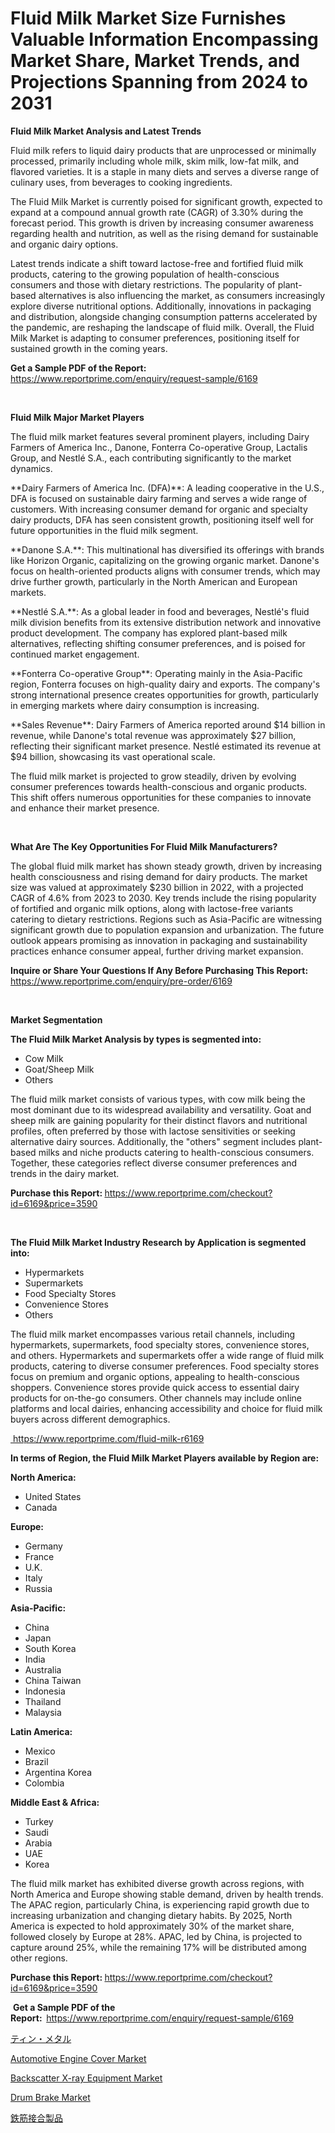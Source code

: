<p><h1>Fluid Milk Market Size Furnishes Valuable Information Encompassing Market Share, Market Trends, and Projections Spanning from 2024 to 2031</h1></p><p><strong>Fluid Milk Market Analysis and Latest Trends</strong></p>
<p><p>Fluid milk refers to liquid dairy products that are unprocessed or minimally processed, primarily including whole milk, skim milk, low-fat milk, and flavored varieties. It is a staple in many diets and serves a diverse range of culinary uses, from beverages to cooking ingredients. </p><p>The Fluid Milk Market is currently poised for significant growth, expected to expand at a compound annual growth rate (CAGR) of 3.30% during the forecast period. This growth is driven by increasing consumer awareness regarding health and nutrition, as well as the rising demand for sustainable and organic dairy options. </p><p>Latest trends indicate a shift toward lactose-free and fortified fluid milk products, catering to the growing population of health-conscious consumers and those with dietary restrictions. The popularity of plant-based alternatives is also influencing the market, as consumers increasingly explore diverse nutritional options. Additionally, innovations in packaging and distribution, alongside changing consumption patterns accelerated by the pandemic, are reshaping the landscape of fluid milk. Overall, the Fluid Milk Market is adapting to consumer preferences, positioning itself for sustained growth in the coming years.</p></p>
<p><strong>Get a Sample PDF of the Report:&nbsp;</strong> <a href="https://www.reportprime.com/enquiry/request-sample/6169">https://www.reportprime.com/enquiry/request-sample/6169</a></p>
<p>&nbsp;</p>
<p><strong>Fluid Milk Major Market Players</strong></p>
<p><p>The fluid milk market features several prominent players, including Dairy Farmers of America Inc., Danone, Fonterra Co-operative Group, Lactalis Group, and Nestlé S.A., each contributing significantly to the market dynamics.</p><p>**Dairy Farmers of America Inc. (DFA)**: A leading cooperative in the U.S., DFA is focused on sustainable dairy farming and serves a wide range of customers. With increasing consumer demand for organic and specialty dairy products, DFA has seen consistent growth, positioning itself well for future opportunities in the fluid milk segment.</p><p>**Danone S.A.**: This multinational has diversified its offerings with brands like Horizon Organic, capitalizing on the growing organic market. Danone's focus on health-oriented products aligns with consumer trends, which may drive further growth, particularly in the North American and European markets.</p><p>**Nestlé S.A.**: As a global leader in food and beverages, Nestlé's fluid milk division benefits from its extensive distribution network and innovative product development. The company has explored plant-based milk alternatives, reflecting shifting consumer preferences, and is poised for continued market engagement.</p><p>**Fonterra Co-operative Group**: Operating mainly in the Asia-Pacific region, Fonterra focuses on high-quality dairy and exports. The company's strong international presence creates opportunities for growth, particularly in emerging markets where dairy consumption is increasing.</p><p>**Sales Revenue**: Dairy Farmers of America reported around $14 billion in revenue, while Danone's total revenue was approximately $27 billion, reflecting their significant market presence. Nestlé estimated its revenue at $94 billion, showcasing its vast operational scale.</p><p>The fluid milk market is projected to grow steadily, driven by evolving consumer preferences towards health-conscious and organic products. This shift offers numerous opportunities for these companies to innovate and enhance their market presence.</p></p>
<p>&nbsp;</p>
<p><strong>What Are The Key Opportunities For Fluid Milk Manufacturers?</strong></p>
<p><p>The global fluid milk market has shown steady growth, driven by increasing health consciousness and rising demand for dairy products. The market size was valued at approximately $230 billion in 2022, with a projected CAGR of 4.6% from 2023 to 2030. Key trends include the rising popularity of fortified and organic milk options, along with lactose-free variants catering to dietary restrictions. Regions such as Asia-Pacific are witnessing significant growth due to population expansion and urbanization. The future outlook appears promising as innovation in packaging and sustainability practices enhance consumer appeal, further driving market expansion.</p></p>
<p><strong>Inquire or Share Your Questions If Any Before Purchasing This Report:</strong> <a href="https://www.reportprime.com/enquiry/pre-order/6169">https://www.reportprime.com/enquiry/pre-order/6169</a></p>
<p>&nbsp;</p>
<p><strong>Market Segmentation</strong></p>
<p><strong>The Fluid Milk Market Analysis by types is segmented into:</strong></p>
<p><ul><li>Cow Milk</li><li>Goat/Sheep Milk</li><li>Others</li></ul></p>
<p><p>The fluid milk market consists of various types, with cow milk being the most dominant due to its widespread availability and versatility. Goat and sheep milk are gaining popularity for their distinct flavors and nutritional profiles, often preferred by those with lactose sensitivities or seeking alternative dairy sources. Additionally, the "others" segment includes plant-based milks and niche products catering to health-conscious consumers. Together, these categories reflect diverse consumer preferences and trends in the dairy market.</p></p>
<p><strong>Purchase this Report:&nbsp;</strong><a href="https://www.reportprime.com/checkout?id=6169&price=3590">https://www.reportprime.com/checkout?id=6169&price=3590</a></p>
<p>&nbsp;</p>
<p><strong>The Fluid Milk Market Industry Research by Application is segmented into:</strong></p>
<p><ul><li>Hypermarkets</li><li>Supermarkets</li><li>Food Specialty Stores</li><li>Convenience Stores</li><li>Others</li></ul></p>
<p><p>The fluid milk market encompasses various retail channels, including hypermarkets, supermarkets, food specialty stores, convenience stores, and others. Hypermarkets and supermarkets offer a wide range of fluid milk products, catering to diverse consumer preferences. Food specialty stores focus on premium and organic options, appealing to health-conscious shoppers. Convenience stores provide quick access to essential dairy products for on-the-go consumers. Other channels may include online platforms and local dairies, enhancing accessibility and choice for fluid milk buyers across different demographics.</p></p>
<p><a href="https://www.reportprime.com/fluid-milk-r6169">&nbsp;https://www.reportprime.com/fluid-milk-r6169</a></p>
<p><strong>In terms of Region, the Fluid Milk Market Players available by Region are:</strong></p>
<p>
    <p> <strong> North America: </strong>
        <ul>
            <li>United States</li>
            <li>Canada</li>
        </ul>
        </p> 
    <p> <strong> Europe: </strong>
        <ul>
            <li>Germany</li>
            <li>France</li>
            <li>U.K.</li>
            <li>Italy</li>
            <li>Russia</li>
        </ul>
        </p> 
    <p> <strong> Asia-Pacific: </strong>
        <ul>
            <li>China</li>
            <li>Japan</li>
            <li>South Korea</li>
            <li>India</li>
            <li>Australia</li>
            <li>China Taiwan</li>
            <li>Indonesia</li>
            <li>Thailand</li>
            <li>Malaysia</li>
        </ul>
        </p> 
    <p> <strong> Latin America: </strong>
        <ul>
            <li>Mexico</li>
            <li>Brazil</li>
            <li>Argentina Korea</li>
            <li>Colombia</li>
        </ul>
        </p> 
    <p> <strong> Middle East & Africa: </strong>
        <ul>
            <li>Turkey</li>
            <li>Saudi</li>
            <li>Arabia</li>
            <li>UAE</li>
            <li>Korea</li>
        </ul>
    </p>
    </p>
<p><p>The fluid milk market has exhibited diverse growth across regions, with North America and Europe showing stable demand, driven by health trends. The APAC region, particularly China, is experiencing rapid growth due to increasing urbanization and changing dietary habits. By 2025, North America is expected to hold approximately 30% of the market share, followed closely by Europe at 28%. APAC, led by China, is projected to capture around 25%, while the remaining 17% will be distributed among other regions.</p></p>
<p><strong>Purchase this Report: </strong><a href="https://www.reportprime.com/checkout?id=6169&price=3590">https://www.reportprime.com/checkout?id=6169&price=3590</a></p>
<p>&nbsp;<strong>Get a Sample PDF of the Report:&nbsp;&nbsp;</strong><a href="https://www.reportprime.com/enquiry/request-sample/6169">https://www.reportprime.com/enquiry/request-sample/6169</a></p>
<p><strong></strong></p>
<p><p><a href="https://medium.com/@qarpaiop35/%E3%82%B9%E3%82%BA%E9%87%91%E5%B1%9E%E5%B8%82%E5%A0%B4-2024%E5%B9%B4%E3%81%8B%E3%82%892031%E5%B9%B4%E3%81%BE%E3%81%A7%E3%81%AE%E6%9C%9F%E9%96%93%E3%81%AE%E6%A5%AD%E7%95%8C%E5%8B%95%E5%90%91%E3%81%A8%E4%BA%88%E6%B8%AC-f810656053ba">ティン・メタル</a></p><p><a href="https://www.linkedin.com/pulse/global-automotive-engine-cover-market-trends-analysis-future-growth-rxavc?trackingId=tUyVdPrNQZaAz4eovy8d6w%3D%3D">Automotive Engine Cover Market</a></p><p><a href="https://issuu.com/reportprime-2/docs/backscatter-x-ray-equipment-market-_ac385127aa7dda">Backscatter X-ray Equipment Market</a></p><p><a href="https://www.linkedin.com/pulse/drum-brake-market-overview-global-trends-future-prospects-from-dus7c?trackingId=JxX93ytyQmqRJOIkskwFrA%3D%3D">Drum Brake Market</a></p><p><a href="https://medium.com/@qarpaiop35/%E6%80%A5%E6%88%90%E9%95%B7%E4%B8%AD%E3%81%AE%E9%89%84%E7%AD%8B%E6%8E%A5%E5%90%88%E8%A3%BD%E5%93%81%E5%B8%82%E5%A0%B4%E3%82%BB%E3%82%AF%E3%82%BF%E3%83%BC-2031%E5%B9%B4%E3%81%BE%E3%81%A7%E3%81%AE%E5%B8%82%E5%A0%B4%E5%88%86%E6%9E%90%E3%81%A8%E6%88%90%E9%95%B7%E4%BA%88%E6%B8%AC-2084c99f64e4">鉄筋接合製品</a></p></p>
